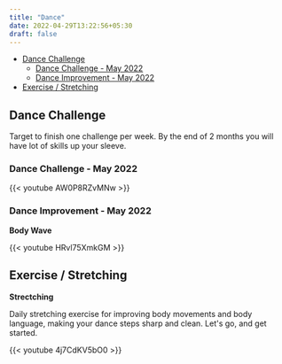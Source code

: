 ```yaml
---
title: "Dance"
date: 2022-04-29T13:22:56+05:30
draft: false
---
```


- [Dance Challenge](#dance-challenge)
  - [Dance Challenge - May 2022](#dance-challenge---may-2022)
  - [Dance Improvement - May 2022](#dance-improvement---may-2022)
- [Exercise / Stretching](#exercise--stretching)

## Dance Challenge

Target to finish one challenge per week. By the end of 2 months you will have lot of skills up your sleeve.

### Dance Challenge - May 2022

{{< youtube AW0P8RZvMNw >}}

### Dance Improvement - May 2022

**Body Wave**

{{< youtube HRvl75XmkGM >}}


## Exercise / Stretching

**Strectching**

Daily stretching exercise for improving body movements and body language, making your dance steps sharp and clean. Let's go, and get started. 

{{< youtube 4j7CdKV5bO0 >}}


